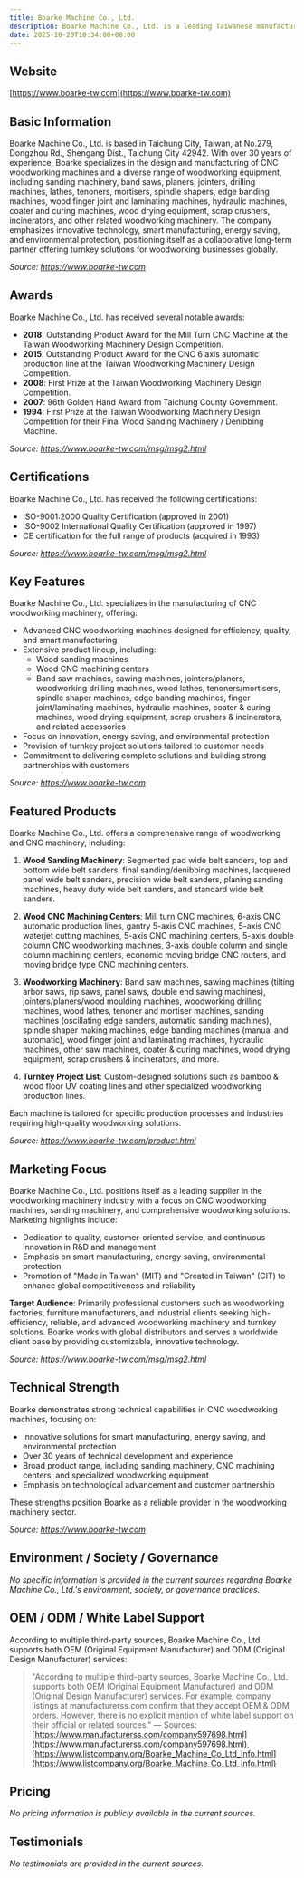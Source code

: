 ```yaml
---
title: Boarke Machine Co., Ltd.
description: Boarke Machine Co., Ltd. is a leading Taiwanese manufacturer specializing in advanced woodworking CNC machines and related equipment, offering innovative solutions to enhance efficiency and quality in woodworking operations worldwide.
date: 2025-10-20T10:34:00+08:00
---
```


## Website

[https://www.boarke-tw.com](https://www.boarke-tw.com)

## Basic Information

Boarke Machine Co., Ltd. is based in Taichung City, Taiwan, at No.279, Dongzhou Rd., Shengang Dist., Taichung City 42942. With over 30 years of experience, Boarke specializes in the design and manufacturing of CNC woodworking machines and a diverse range of woodworking equipment, including sanding machinery, band saws, planers, jointers, drilling machines, lathes, tenoners, mortisers, spindle shapers, edge banding machines, wood finger joint and laminating machines, hydraulic machines, coater and curing machines, wood drying equipment, scrap crushers, incinerators, and other related woodworking machinery. The company emphasizes innovative technology, smart manufacturing, energy saving, and environmental protection, positioning itself as a collaborative long-term partner offering turnkey solutions for woodworking businesses globally.

*Source: https://www.boarke-tw.com*

## Awards

Boarke Machine Co., Ltd. has received several notable awards:

- **2018**: Outstanding Product Award for the Mill Turn CNC Machine at the Taiwan Woodworking Machinery Design Competition.
- **2015**: Outstanding Product Award for the CNC 6 axis automatic production line at the Taiwan Woodworking Machinery Design Competition.
- **2008**: First Prize at the Taiwan Woodworking Machinery Design Competition.
- **2007**: 96th Golden Hand Award from Taichung County Government.
- **1994**: First Prize at the Taiwan Woodworking Machinery Design Competition for their Final Wood Sanding Machinery / Denibbing Machine.

*Source: https://www.boarke-tw.com/msg/msg2.html*

## Certifications

Boarke Machine Co., Ltd. has received the following certifications:

- ISO-9001:2000 Quality Certification (approved in 2001)
- ISO-9002 International Quality Certification (approved in 1997)
- CE certification for the full range of products (acquired in 1993)

*Source: https://www.boarke-tw.com/msg/msg2.html*

## Key Features

Boarke Machine Co., Ltd. specializes in the manufacturing of CNC woodworking machinery, offering:

- Advanced CNC woodworking machines designed for efficiency, quality, and smart manufacturing
- Extensive product lineup, including:
  - Wood sanding machines
  - Wood CNC machining centers
  - Band saw machines, sawing machines, jointers/planers, woodworking drilling machines, wood lathes, tenoners/mortisers, spindle shaper machines, edge banding machines, finger joint/laminating machines, hydraulic machines, coater & curing machines, wood drying equipment, scrap crushers & incinerators, and related accessories
- Focus on innovation, energy saving, and environmental protection
- Provision of turnkey project solutions tailored to customer needs
- Commitment to delivering complete solutions and building strong partnerships with customers

*Source: https://www.boarke-tw.com*

## Featured Products

Boarke Machine Co., Ltd. offers a comprehensive range of woodworking and CNC machinery, including:

1. **Wood Sanding Machinery**: Segmented pad wide belt sanders, top and bottom wide belt sanders, final sanding/denibbing machines, lacquered panel wide belt sanders, precision wide belt sanders, planing sanding machines, heavy duty wide belt sanders, and standard wide belt sanders.

2. **Wood CNC Machining Centers**: Mill turn CNC machines, 6-axis CNC automatic production lines, gantry 5-axis CNC machines, 5-axis CNC waterjet cutting machines, 5-axis CNC machining centers, 5-axis double column CNC woodworking machines, 3-axis double column and single column machining centers, economic moving bridge CNC routers, and moving bridge type CNC machining centers.

3. **Woodworking Machinery**: Band saw machines, sawing machines (tilting arbor saws, rip saws, panel saws, double end sawing machines), jointers/planers/wood moulding machines, woodworking drilling machines, wood lathes, tenoner and mortiser machines, sanding machines (oscillating edge sanders, automatic sanding machines), spindle shaper making machines, edge banding machines (manual and automatic), wood finger joint and laminating machines, hydraulic machines, other saw machines, coater & curing machines, wood drying equipment, scrap crushers & incinerators, and more.

4. **Turnkey Project List**: Custom-designed solutions such as bamboo & wood floor UV coating lines and other specialized woodworking production lines.

Each machine is tailored for specific production processes and industries requiring high-quality woodworking solutions.

*Source: https://www.boarke-tw.com/product.html*

## Marketing Focus

Boarke Machine Co., Ltd. positions itself as a leading supplier in the woodworking machinery industry with a focus on CNC woodworking machines, sanding machinery, and comprehensive woodworking solutions. Marketing highlights include:

- Dedication to quality, customer-oriented service, and continuous innovation in R&D and management
- Emphasis on smart manufacturing, energy saving, environmental protection
- Promotion of "Made in Taiwan" (MIT) and "Created in Taiwan" (CIT) to enhance global competitiveness and reliability

**Target Audience**: Primarily professional customers such as woodworking factories, furniture manufacturers, and industrial clients seeking high-efficiency, reliable, and advanced woodworking machinery and turnkey solutions. Boarke works with global distributors and serves a worldwide client base by providing customizable, innovative technology.

*Source: https://www.boarke-tw.com/msg/msg2.html*

## Technical Strength

Boarke demonstrates strong technical capabilities in CNC woodworking machines, focusing on:

- Innovative solutions for smart manufacturing, energy saving, and environmental protection
- Over 30 years of technical development and experience
- Broad product range, including sanding machinery, CNC machining centers, and specialized woodworking equipment
- Emphasis on technological advancement and customer partnership

These strengths position Boarke as a reliable provider in the woodworking machinery sector.

*Source: https://www.boarke-tw.com*

## Environment / Society / Governance

*No specific information is provided in the current sources regarding Boarke Machine Co., Ltd.'s environment, society, or governance practices.*

## OEM / ODM / White Label Support

According to multiple third-party sources, Boarke Machine Co., Ltd. supports both OEM (Original Equipment Manufacturer) and ODM (Original Design Manufacturer) services:

> "According to multiple third-party sources, Boarke Machine Co., Ltd. supports both OEM (Original Equipment Manufacturer) and ODM (Original Design Manufacturer) services. For example, company listings at manufacturerss.com confirm that they accept OEM & ODM orders. However, there is no explicit mention of white label support on their official or related sources."
> — Sources: [https://www.manufacturerss.com/company597698.html](https://www.manufacturerss.com/company597698.html), [https://www.listcompany.org/Boarke_Machine_Co_Ltd_Info.html](https://www.listcompany.org/Boarke_Machine_Co_Ltd_Info.html)

## Pricing

*No pricing information is publicly available in the current sources.*

## Testimonials

*No testimonials are provided in the current sources.*